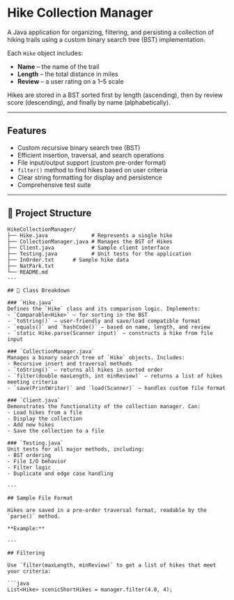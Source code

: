 # Hike Collection Manager

A Java application for organizing, filtering, and persisting a collection of hiking trails using a custom binary search tree (BST) implementation.

Each `Hike` object includes:
- **Name** – the name of the trail
- **Length** – the total distance in miles
- **Review** – a user rating on a 1–5 scale

Hikes are stored in a BST sorted first by length (ascending), then by review score (descending), and finally by name (alphabetically).

---

## Features

- Custom recursive binary search tree (BST)
- Efficient insertion, traversal, and search operations
- File input/output support (custom pre-order format)
- `filter()` method to find hikes based on user criteria
- Clear string formatting for display and persistence
- Comprehensive test suite

---

## 📁 Project Structure

```plaintext
HikeCollectionManager/
├── Hike.java              # Represents a single hike
├── CollectionManager.java # Manages the BST of Hikes
├── Client.java            # Sample client interface
├── Testing.java           # Unit tests for the application
├── InOrder.txt      # Sample hike data
├── NatPark.txt
└── README.md
---

## 📄 Class Breakdown

### `Hike.java`
Defines the `Hike` class and its comparison logic. Implements:
- `Comparable<Hike>` — for sorting in the BST
- `toString()` — user-friendly and save/load compatible format
- `equals()` and `hashCode()` — based on name, length, and review
- `static Hike.parse(Scanner input)` — constructs a hike from file input

### `CollectionManager.java`
Manages a binary search tree of `Hike` objects. Includes:
- Recursive insert and traversal methods
- `toString()` — returns all hikes in sorted order
- `filter(double maxLength, int minReview)` — returns a list of hikes meeting criteria
- `save(PrintWriter)` and `load(Scanner)` — handles custom file format

### `Client.java`
Demonstrates the functionality of the collection manager. Can:
- Load hikes from a file
- Display the collection
- Add new hikes
- Save the collection to a file

### `Testing.java`
Unit tests for all major methods, including:
- BST ordering
- File I/O behavior
- Filter logic
- Duplicate and edge case handling

---

## Sample File Format

Hikes are saved in a pre-order traversal format, readable by the `parse()` method.

**Example:**

---

## Filtering

Use `filter(maxLength, minReview)` to get a list of hikes that meet your criteria:

```java
List<Hike> scenicShortHikes = manager.filter(4.0, 4);


